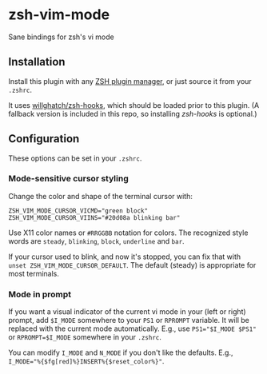 # zsh-vim-mode
Sane bindings for zsh's vi mode

## Installation

Install this plugin with any [ZSH plugin manager][], or just source it from
your `.zshrc`.

It uses [willghatch/zsh-hooks][zsh-hooks], which should be
loaded prior to this plugin. (A fallback version is included in this repo,
so installing *zsh-hooks* is optional.)

[ZSH plugin manager]: https://github.com/unixorn/awesome-zsh-plugins/blob/master/README.md#installation
[zsh-hooks]: http://github.com/willghatch/zsh-hooks

## Configuration

These options can be set in your `.zshrc`.

### Mode-sensitive cursor styling

Change the color and shape of the terminal cursor with:

    ZSH_VIM_MODE_CURSOR_VICMD="green block"
    ZSH_VIM_MODE_CURSOR_VIINS="#20d08a blinking bar"

Use X11 color names or `#RRGGBB` notation for colors. The recognized
style words are `steady`, `blinking`, `block`, `underline` and `bar`.

If your cursor used to blink, and now it's stopped, you can fix that
with `unset ZSH_VIM_MODE_CURSOR_DEFAULT`. The default (steady) is
appropriate for most terminals.

### Mode in prompt

If you want a visual indicator of the current vi mode in your (left or
right) prompt, add `$I_MODE` somewhere to your `PS1` or `RPROMPT`
variable. It will be replaced with the current mode automatically.
E.g., use `PS1="$I_MODE $PS1"` or `RPROMPT=$I_MODE` somewhere in your
`.zshrc`.

You can modify `I_MODE` and `N_MODE` if you don't like the defaults.
E.g., `I_MODE="%{$fg[red]%}INSERT%{$reset_color%}"`.
